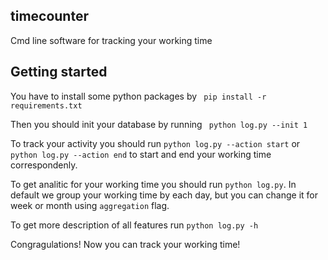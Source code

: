 ## timecounter
 Cmd line software for tracking your working time

## Getting started

You have to install some python packages by ``` pip install -r requirements.txt```

Then you should init your database by running ``` python log.py --init 1```

To track your activity you should run ``` python log.py --action start ``` or ``` python log.py --action end ``` to start and end your working time correspondenly.

To get analitic for your working time you should run ``` python log.py ```. In default we group your working time by each day, but you can change it for week or month using ```aggregation``` flag.

To get more description of all features run ```python log.py -h```


Congragulations! Now you can track your working time!
